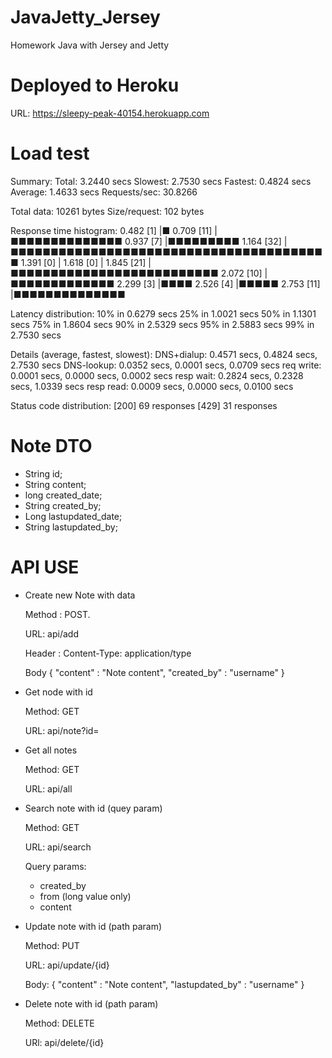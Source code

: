 # JavaJetty_Jersey
Homework Java with Jersey and Jetty

# Deployed to Heroku
URL: https://sleepy-peak-40154.herokuapp.com

# Load test
Summary:
Total:    3.2440 secs
Slowest:    2.7530 secs
Fastest:    0.4824 secs
Average:    1.4633 secs
Requests/sec:    30.8266

Total data:    10261 bytes
Size/request:    102 bytes

Response time histogram:
0.482 [1]    |■
0.709 [11]    |■■■■■■■■■■■■■■
0.937 [7]    |■■■■■■■■■
1.164 [32]    |■■■■■■■■■■■■■■■■■■■■■■■■■■■■■■■■■■■■■■■■
1.391 [0]    |
1.618 [0]    |
1.845 [21]    |■■■■■■■■■■■■■■■■■■■■■■■■■■
2.072 [10]    |■■■■■■■■■■■■■
2.299 [3]    |■■■■
2.526 [4]    |■■■■■
2.753 [11]    |■■■■■■■■■■■■■■


Latency distribution:
10% in 0.6279 secs
25% in 1.0021 secs
50% in 1.1301 secs
75% in 1.8604 secs
90% in 2.5329 secs
95% in 2.5883 secs
99% in 2.7530 secs

Details (average, fastest, slowest):
DNS+dialup:    0.4571 secs, 0.4824 secs, 2.7530 secs
DNS-lookup:    0.0352 secs, 0.0001 secs, 0.0709 secs
req write:    0.0001 secs, 0.0000 secs, 0.0002 secs
resp wait:    0.2824 secs, 0.2328 secs, 1.0339 secs
resp read:    0.0009 secs, 0.0000 secs, 0.0100 secs

Status code distribution:
[200]    69 responses
[429]    31 responses
# Note DTO
- String id;
- String content;
- long created_date;
- String created_by;
- Long lastupdated_date;
- String lastupdated_by;

# API USE
- Create new Note with data

  Method : POST.
  
  URL: api/add
  
  Header :
    Content-Type: application/type
    
  Body
      {
        "content" : "Note content",
        "created_by" : "username"
      }
- Get node with id

  Method: GET
  
  URL: api/note?id=
  
- Get all notes

  Method: GET
  
  URL: api/all
  
- Search note with id (quey param)

  Method: GET
  
  URL: api/search
  
  Query params:
  
    + created_by
    + from (long value only)
    + content
    
- Update note with id (path param)

  Method: PUT
  
  URL: api/update/{id}
  
  Body: 
    {
        "content" : "Note content",
        "lastupdated_by" : "username"
    }
    
- Delete note with id (path param)

  Method: DELETE
  
  URl: api/delete/{id}
  
